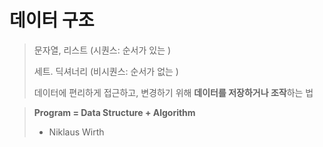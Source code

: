 # 데이터 구조

> 문자열, 리스트 (시퀀스: 순서가 있는 ) 
>
> 세트. 딕셔너리 (비시퀀스: 순서가 없는 )
>
> 데이터에 편리하게 접근하고, 변경하기 위해 **데이터를 저장하거나 조작**하는 법

> **Program = Data Structure + Algorithm**
>
> - Niklaus Wirth





